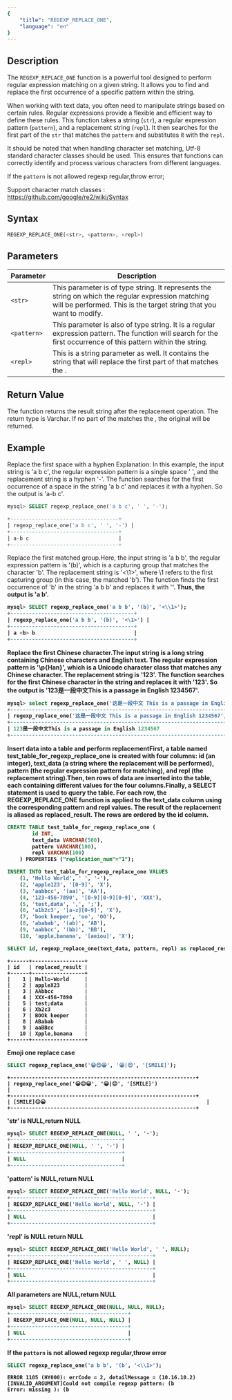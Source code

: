 ```yaml
---
{
    "title": "REGEXP_REPLACE_ONE",
    "language": "en"
}
---
```


## Description

The `REGEXP_REPLACE_ONE` function is a powerful tool designed to perform regular expression matching on a given string. It allows you to find and replace the first occurrence of a specific pattern within the string. 

When working with text data, you often need to manipulate strings based on certain rules. Regular expressions provide a flexible and efficient way to define these rules. This function takes a string (`str`), a regular expression pattern (`pattern`), and a replacement string (`repl`). It then searches for the first part of the `str` that matches the `pattern` and substitutes it with the `repl`.

It should be noted that when handling character set matching, Utf-8 standard character classes should be used. This ensures that functions can correctly identify and process various characters from different languages.

If the `pattern` is not allowed regexp regular,throw error;

Support character match classes : https://github.com/google/re2/wiki/Syntax

## Syntax

```sql
REGEXP_REPLACE_ONE(<str>, <pattern>, <repl>)
```

## Parameters

| Parameter | Description |
| -- | -- |
| `<str>` | This parameter is of type string. It represents the string on which the regular expression matching will be performed. This is the target string that you want to modify.|
| `<pattern>` | This parameter is also of type string. It is a regular expression pattern. The function will search for the first occurrence of this pattern within the <str> string.|
| `<repl>` | This is a string parameter as well. It contains the string that will replace the first part of <str> that matches the <pattern>.|

## Return Value

The function returns the result string after the replacement operation. The return type is Varchar. If no part of the <str> matches the <pattern>, the original <str> will be returned.

## Example

Replace the first space with a hyphen
 Explanation: In this example, the input string <str> is 'a b c', the regular expression pattern <pattern> is a single space ' ', and the replacement string <repl> is a hyphen '-'. The function searches for the first occurrence of a space in the string 'a b c' and replaces it with a hyphen. So the output is 'a-b c'.

```sql
mysql> SELECT regexp_replace_one('a b c', ' ', '-');

+-----------------------------------+
| regexp_replace_one('a b c', ' ', '-') |
+-----------------------------------+
| a-b c                             |
+-----------------------------------+
```

Replace the first matched group.Here, the input string <str> is 'a b b', the regular expression pattern <pattern> is '(b)', which is a capturing group that matches the character 'b'. The replacement string <repl> is '<\1>', where \1 refers to the first capturing group (in this case, the matched 'b'). The function finds the first occurrence of 'b' in the string 'a b b' and replaces it with '<b>'. Thus, the output is 'a <b> b'.


```sql
mysql> SELECT regexp_replace_one('a b b', '(b)', '<\\1>');
+----------------------------------------+
| regexp_replace_one('a b b', '(b)', '<\1>') |
+----------------------------------------+
| a <b> b                                |
+----------------------------------------+
```
Replace the first Chinese character.The input string <str> is a long string containing Chinese characters and English text. The regular expression pattern <pattern> is '\p{Han}', which is a Unicode character class that matches any Chinese character. The replacement string <repl> is '123'. The function searches for the first Chinese character in the string and replaces it with '123'. So the output is '123是一段中文This is a passage in English 1234567'.

```sql
mysql> select regexp_replace_one('这是一段中文 This is a passage in English 1234567', '\\p{Han}', '123');
+------------------------------------------------------------------------------------------------+
| regexp_replace_one('这是一段中文 This is a passage in English 1234567', '\p{Han}', '123')       |
+------------------------------------------------------------------------------------------------+
| 123是一段中文This is a passage in English 1234567                                              |
+------------------------------------------------------------------------------------------------+
```

Insert data into a table and perform replacementFirst, a table named test_table_for_regexp_replace_one is created with four columns: id (an integer), text_data (a string where the replacement will be performed), pattern (the regular expression pattern for matching), and repl (the replacement string).Then, ten rows of data are inserted into the table, each containing different values for the four columns.Finally, a SELECT statement is used to query the table. For each row, the REGEXP_REPLACE_ONE function is applied to the text_data column using the corresponding pattern and repl values. The result of the replacement is aliased as replaced_result. The rows are ordered by the id column.

```sql
CREATE TABLE test_table_for_regexp_replace_one (
        id INT,
        text_data VARCHAR(500),
        pattern VARCHAR(100),
        repl VARCHAR(100)
    ) PROPERTIES ("replication_num"="1");

INSERT INTO test_table_for_regexp_replace_one VALUES
    (1, 'Hello World', ' ', '-'),    
    (2, 'apple123', '[0-9]', 'X'),    
    (3, 'aabbcc', '(aa)', 'AA'),         
    (4, '123-456-7890', '[0-9][0-9][0-9]', 'XXX'), 
    (5, 'test,data', ',', ';'),              
    (6, 'a1b2c3', '[a-z][0-9]', 'X'),         
    (7, 'book keeper', 'oo', 'OO'),        
    (8, 'ababab', '(ab)', 'AB'),       
    (9, 'aabbcc', '(bb)', 'BB'),         
    (10, 'apple,banana', '[aeiou]', 'X');

SELECT id, regexp_replace_one(text_data, pattern, repl) as replaced_result FROM test_table_for_regexp_replace_one ORDER BY id;
```

```text
+------+-----------------+
| id   | replaced_result |
+------+-----------------+
|    1 | Hello-World     |
|    2 | appleX23        |
|    3 | AAbbcc          |
|    4 | XXX-456-7890    |
|    5 | test;data       |
|    6 | Xb2c3           |
|    7 | BOOk keeper     |
|    8 | ABabab          |
|    9 | aaBBcc          |
|   10 | Xpple,banana    |
+------+-----------------+
```

Emoji one replace case

```sql 
SELECT regexp_replace_one('😀😊😀', '😀|😊', '[SMILE]');
```

```text
+------------------------------------------------------------+
| regexp_replace_one('😀😊😀', '😀|😊', '[SMILE]')                     |
+------------------------------------------------------------+
| [SMILE]😊😀                                                    |
+------------------------------------------------------------+
```


'str' is NULL,return NULL
```sql
mysql> SELECT REGEXP_REPLACE_ONE(NULL, ' ', '-');
+------------------------------------+
| REGEXP_REPLACE_ONE(NULL, ' ', '-') |
+------------------------------------+
| NULL                               |
+------------------------------------+
```

'pattern' is NULL,return NULL

```sql
mysql> SELECT REGEXP_REPLACE_ONE('Hello World', NULL, '-');
+----------------------------------------------+
| REGEXP_REPLACE_ONE('Hello World', NULL, '-') |
+----------------------------------------------+
| NULL                                         |
+----------------------------------------------+
```
'repl' is NULL return NULL

```sql
mysql> SELECT REGEXP_REPLACE_ONE('Hello World', ' ', NULL);
+----------------------------------------------+
| REGEXP_REPLACE_ONE('Hello World', ' ', NULL) |
+----------------------------------------------+
| NULL                                         |
+----------------------------------------------+
```

All parameters are NULL,return NULL

```sql
mysql> SELECT REGEXP_REPLACE_ONE(NULL, NULL, NULL);
+--------------------------------------+
| REGEXP_REPLACE_ONE(NULL, NULL, NULL) |
+--------------------------------------+
| NULL                                 |
+--------------------------------------+
```

If the `pattern` is not allowed regexp regular,throw error

```sql
SELECT regexp_replace_one('a b b', '(b', '<\\1>');
```

```text
ERROR 1105 (HY000): errCode = 2, detailMessage = (10.16.10.2)[INVALID_ARGUMENT]Could not compile regexp pattern: (b
Error: missing ): (b

```
